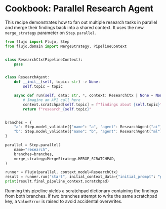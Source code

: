 # Cookbook: Parallel Research Agent

This recipe demonstrates how to fan out multiple research tasks in parallel and
merge their findings back into a shared context. It uses the new
`merge_strategy` parameter on `Step.parallel`.

```python
from flujo import Flujo, Step
from flujo.domain import MergeStrategy, PipelineContext


class ResearchCtx(PipelineContext):
    pass


class ResearchAgent:
    def __init__(self, topic: str) -> None:
        self.topic = topic

    async def run(self, data: str, *, context: ResearchCtx | None = None) -> str:
        # Imagine an API call here
        context.scratchpad[self.topic] = f"findings about {self.topic}"
        return f"research_{self.topic}"


branches = {
    "a": Step.model_validate({"name": "a", "agent": ResearchAgent("ai")}),
    "b": Step.model_validate({"name": "b", "agent": ResearchAgent("ml")}),
}

parallel = Step.parallel(
    name="research",
    branches=branches,
    merge_strategy=MergeStrategy.MERGE_SCRATCHPAD,
)

runner = Flujo(parallel, context_model=ResearchCtx)
result = runner.run("start", initial_context_data={"initial_prompt": "goal"})
print(result.final_pipeline_context.scratchpad)
```

Running this pipeline yields a scratchpad dictionary containing the findings
from both branches. If two branches attempt to write the same scratchpad key,
a `ValueError` is raised to avoid accidental overwrites.
